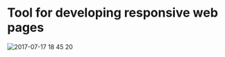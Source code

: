 # Tool for developing responsive web pages

![2017-07-17 18 45 20](https://user-images.githubusercontent.com/557190/28276622-241b18f2-6b20-11e7-80bd-a454ab05fa25.png)
